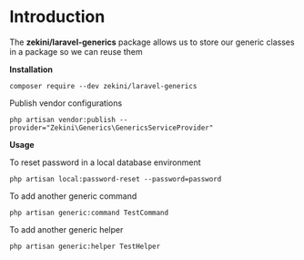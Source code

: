 
# Introduction

  

The **zekini/laravel-generics** package allows us to store our generic classes in a package so we can reuse them

  

**Installation**

    composer require --dev zekini/laravel-generics

 
Publish vendor configurations

    php artisan vendor:publish --provider="Zekini\Generics\GenericsServiceProvider"

**Usage**

To reset password in a local database environment


    php artisan local:password-reset --password=password


To add another generic command

    php artisan generic:command TestCommand

To add another generic helper

    php artisan generic:helper TestHelper
